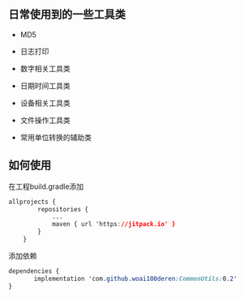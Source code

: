 ## 日常使用到的一些工具类

- MD5
- 日志打印

- 数字相关工具类

- 日期时间工具类

- 设备相关工具类

- 文件操作工具类

- 常用单位转换的辅助类



## 如何使用

在工程build.gradle添加

```css
allprojects {
		repositories {
			...
			maven { url 'https://jitpack.io' }
		}
	}
```

添加依赖

```css
dependencies {
	   implementation 'com.github.woai100deren:CommonUtils:0.2'
}
```

